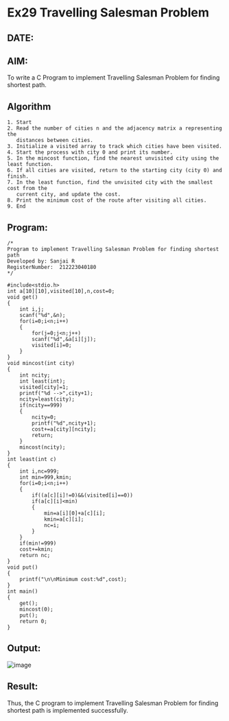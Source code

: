 # Ex29 Travelling Salesman Problem
## DATE:
## AIM:
To write a C Program to implement Travelling Salesman Problem for finding shortest path.
## Algorithm
```
1. Start
2. Read the number of cities n and the adjacency matrix a representing the
   distances between cities.
3. Initialize a visited array to track which cities have been visited.
4. Start the process with city 0 and print its number.
5. In the mincost function, find the nearest unvisited city using the least function.
6. If all cities are visited, return to the starting city (city 0) and finish.
7. In the least function, find the unvisited city with the smallest cost from the
   current city, and update the cost.
8. Print the minimum cost of the route after visiting all cities.
9. End
```   

## Program:
```
/*
Program to implement Travelling Salesman Problem for finding shortest path
Developed by: Sanjai R
RegisterNumber:  212223040180
*/
```
```
#include<stdio.h>
int a[10][10],visited[10],n,cost=0;
void get()
{
    int i,j;
    scanf("%d",&n);
    for(i=0;i<n;i++)
    {
        for(j=0;j<n;j++)
        scanf("%d",&a[i][j]);
        visited[i]=0;
    }
}
void mincost(int city)
{
    int ncity;
    int least(int);
    visited[city]=1;
    printf("%d -->",city+1);
    ncity=least(city);
    if(ncity==999)
    {
        ncity=0;
        printf("%d",ncity+1);
        cost+=a[city][ncity];
        return;
    }
    mincost(ncity);
}
int least(int c)
{
    int i,nc=999;
    int min=999,kmin;
    for(i=0;i<n;i++)
    {
        if((a[c][i]!=0)&&(visited[i]==0))
        if(a[c][i]<min)
        {
            min=a[i][0]+a[c][i];
            kmin=a[c][i];
            nc=i;
        }
    }
    if(min!=999)
    cost+=kmin;
    return nc;
}
void put()
{
    printf("\n\nMinimum cost:%d",cost);
}
int main()
{
    get();
    mincost(0);
    put();
    return 0;
}
```
## Output:

![image](https://github.com/user-attachments/assets/48f3fa36-e366-4c28-9c8d-d903fb0c4acb)

## Result:
Thus, the C program to implement Travelling Salesman Problem for finding shortest path is implemented successfully.
